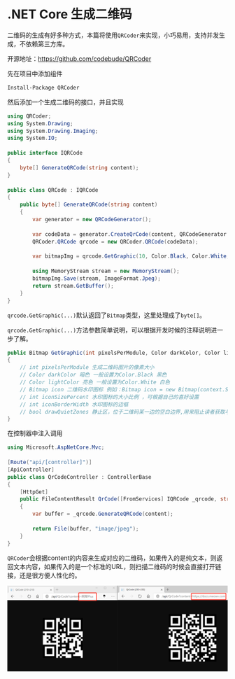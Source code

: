 # .NET Core 生成二维码

二维码的生成有好多种方式，本篇将使用`QRCoder`来实现，小巧易用，支持并发生成，不依赖第三方库。

开源地址：<https://github.com/codebude/QRCoder>

先在项目中添加组件

```bash
Install-Package QRCoder
```

然后添加一个生成二维码的接口，并且实现

```csharp
using QRCoder;
using System.Drawing;
using System.Drawing.Imaging;
using System.IO;

public interface IQRCode
{
    byte[] GenerateQRCode(string content);
}

public class QRCode : IQRCode
{
    public byte[] GenerateQRCode(string content)
    {
        var generator = new QRCodeGenerator();

        var codeData = generator.CreateQrCode(content, QRCodeGenerator.ECCLevel.M, true);
        QRCoder.QRCode qrcode = new QRCoder.QRCode(codeData);

        var bitmapImg = qrcode.GetGraphic(10, Color.Black, Color.White, false);

        using MemoryStream stream = new MemoryStream();
        bitmapImg.Save(stream, ImageFormat.Jpeg);
        return stream.GetBuffer();
    }
}
```

`qrcode.GetGraphic(...)`默认返回了`Bitmap`类型，这里处理成了`byte[]`。

`qrcode.GetGraphic(...)`方法参数简单说明，可以根据开发时候的注释说明进一步了解。

```csharp
public Bitmap GetGraphic(int pixelsPerModule, Color darkColor, Color lightColor, Bitmap icon = null, int iconSizePercent = 15, int iconBorderWidth = 6, bool drawQuietZones = true)
{
    // int pixelsPerModule 生成二维码图片的像素大小
    // Color darkColor 暗色 一般设置为Color.Black 黑色
    // Color lightColor 亮色 一般设置为Color.White 白色
    // Bitmap icon 二维码水印图标 例如：Bitmap icon = new Bitmap(context.Server.MapPath("~/images/zs.png"));默认为NULL ，加上这个二维码中间会显示一个图标
    // int iconSizePercent 水印图标的大小比例 ，可根据自己的喜好设置
    // int iconBorderWidth 水印图标的边框
    // bool drawQuietZones 静止区，位于二维码某一边的空白边界,用来阻止读者获取与正在浏览的二维码无关的信息，即是否绘画二维码的空白边框区域 默认为true
}
```

在控制器中注入调用

```csharp
using Microsoft.AspNetCore.Mvc;

[Route("api/[controller]")]
[ApiController]
public class QrCodeController : ControllerBase
{
    [HttpGet]
    public FileContentResult QrCode([FromServices] IQRCode _qrcode, string content)
    {
        var buffer = _qrcode.GenerateQRCode(content);

        return File(buffer, "image/jpeg");
    }
}
```

`QRCoder`会根据content的内容来生成对应的二维码，如果传入的是纯文本，则返回文本内容，如果传入的是一个标准的URL，则扫描二维码的时候会直接打开链接，还是很方便人性化的。

![ ](./images/qrcode-01.png)
